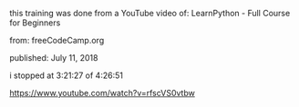 this training was done from a YouTube
video of: LearnPython - Full Course for Beginners

from: freeCodeCamp.org

published: July 11, 2018

i stopped at 3:21:27  of 4:26:51

https://www.youtube.com/watch?v=rfscVS0vtbw
